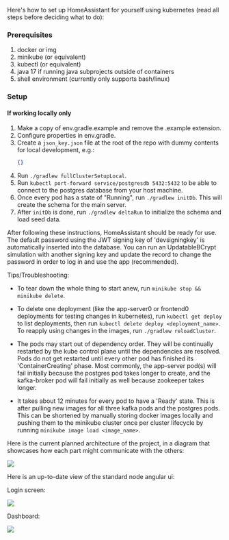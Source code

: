 Here's how to set up HomeAssistant for yourself using kubernetes (read all steps before deciding what to do):

### Prerequisites
1. docker or img
2. minikube (or equivalent) 
3. kubectl (or equivalent)
4. java 17 if running java subprojects outside of containers
5. shell environment (currently only supports bash/linux)

### Setup
#### If working locally only
1. Make a copy of env.gradle.example and remove the .example extension.
2. Configure properties in env.gradle.
3. Create a `json_key.json` file at the root of the repo with dummy contents for local development, e.g.:
   ```json
   {}
   ```
4. Run `./gradlew fullClusterSetupLocal`.
5. Run `kubectl port-forward service/postgresdb 5432:5432` to be able to connect to the postgres database from your host machine.
6. Once every pod has a state of "Running", run `./gradlew initDb`. This will create the schema for the main server.
7. After `initDb` is done, run `./gradlew deltaRun` to initialize the schema and load seed data.

After following these instructions, HomeAssistant should be ready for use. The default password using the JWT signing key of 'devsigningkey' is automatically inserted into the database. You can run an UpdatableBCrypt simulation with another signing key and update the record to change the password in order to log in and use the app (recommended).

Tips/Troubleshooting:

* To tear down the whole thing to start anew, run `minikube stop && minikube delete`.
* To delete one deployment (like the app-server0 or frontend0 deployments for testing changes in kubernetes), run `kubectl get deploy` to list deployments, then run `kubectl delete deploy <deployment_name>`. To reapply using changes in the images, run `./gradlew reloadCluster`.

* The pods may start out of dependency order. They will be continually restarted by the kube control plane until the dependencies are resolved. Pods do not get restarted until every other pod has finished its 'ContainerCreating' phase. Most commonly, the app-server pod(s) will fail initially because the postgres pod takes longer to create, and the kafka-broker pod will fail initially as well because zookeeper takes longer. 
* It takes about 12 minutes for every pod to have a 'Ready' state. This is after pulling new images for all three kafka pods and the postgres pods. This can be shortened by manually storing docker images locally and pushing them to the minikube cluster once per cluster lifecycle by running `minikube image load <image_name>`.

Here is the current planned architecture of the project, in a diagram that showcases how each part might communicate with the others:

![](server/src/main/resources/readme/architecture.png)

Here is an up-to-date view of the standard node angular ui:

Login screen:

![](frontend/src/assets/readme/login.png)


Dashboard:

![](frontend/src/assets/readme/dashboard.png)